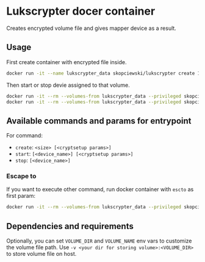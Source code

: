 # Lukscrypter docer container

Creates encrypted volume file and gives mapper device as a result.

## Usage

First create container with encrypted file inside. 

```bash
docker run -it --name lukscrypter_data skopciewski/lukscrypter create 1G
```

Then start or stop devie assigned to that volume.

```bash
docker run -it --rm --volumes-from lukscrypter_data --privileged skopciewski/lukscrypter start
docker run -it --rm --volumes-from lukscrypter_data --privileged skopciewski/lukscrypter stop
```

## Available commands and params for entrypoint

For command:
* `create`: `<size> [<cryptsetup params>]`
* `start`: `[<device_name>] [<cryptsetup params>]`
* `stop`: `[<device_name>]`

### Escape to

If you want to execute other command, run docker container with `escto` as first param:

```bash
docker run -it --rm --volumes-from lukscrypter_data --privileged skopciewski/lukscrypter escto bash
```

## Dependencies and requirements

Optionally, you can set `VOLUME_DIR` and `VOLUME_NAME` env vars to customize the volume file path.
Use `-v <your dir for storing volume>:<VOLUME_DIR>` to store volume file on host.

